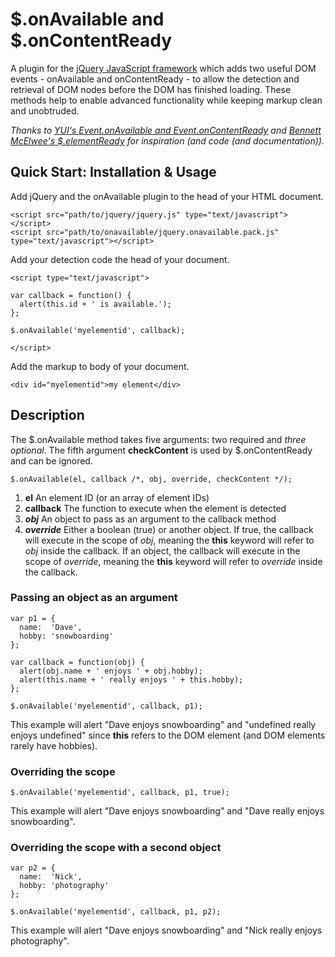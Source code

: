 # $.onAvailable and $.onContentReady

A plugin for the [jQuery JavaScript framework](http://jquery.com) which adds two useful DOM events - onAvailable and onContentReady - to allow the detection and retrieval of DOM nodes before the DOM has finished loading. These methods help to enable advanced functionality while keeping markup clean and unobtruded.

*Thanks to [YUI's Event.onAvailable and Event.onContentReady](http://developer.yahoo.com/yui/event/#onavailable) and [Bennett McElwee's $.elementReady](http://www.thunderguy.com/semicolon/2007/08/14/elementready-jquery-plugin/) for inspiration (and code (and documentation)).*


## Quick Start: Installation & Usage

Add jQuery and the onAvailable plugin to the head of your HTML document.

    <script src="path/to/jquery/jquery.js" type="text/javascript"></script>
    <script src="path/to/onavailable/jquery.onavailable.pack.js" type="text/javascript"></script>

Add your detection code the head of your document.

    <script type="text/javascript"> 

    var callback = function() {
      alert(this.id + ' is available.');
    };
    
    $.onAvailable('myelementid', callback);
    
    </script>

Add the markup to body of your document.
    
    <div id="myelementid">my element</div> 

## Description

The $.onAvailable method takes five arguments: two required and *three optional*. The fifth argument **checkContent** is used by $.onContentReady and can be ignored.

    $.onAvailable(el, callback /*, obj, override, checkContent */);
    
1. **el** An element ID (or an array of element IDs)
2. **callback** The function to execute when the element is detected
3. ***obj*** An object to pass as an argument to the callback method
4. ***override*** Either a boolean (true) or another object. If true, the callback will execute in the scope of *obj*, meaning the **this** keyword will refer to *obj* inside the callback. If an object, the callback will execute in the scope of *override*, meaning the **this** keyword will refer to *override* inside the callback.

### Passing an object as an argument

    var p1 = {
      name:  'Dave',
      hobby: 'snowboarding'
    };
  
    var callback = function(obj) {
      alert(obj.name + ' enjoys ' + obj.hobby);
      alert(this.name + ' really enjoys ' + this.hobby);
    };
  
    $.onAvailable('myelementid', callback, p1);
      
This example will alert "Dave enjoys snowboarding" and "undefined really enjoys undefined" since **this** refers to the DOM element (and DOM elements rarely have hobbies).

### Overriding the scope

    $.onAvailable('myelementid', callback, p1, true);

This example will alert "Dave enjoys snowboarding" and "Dave really enjoys snowboarding".

### Overriding the scope with a second object

    var p2 = {
      name:  'Nick',
      hobby: 'photography'
    };

    $.onAvailable('myelementid', callback, p1, p2);

This example will alert "Dave enjoys snowboarding" and "Nick really enjoys photography".
